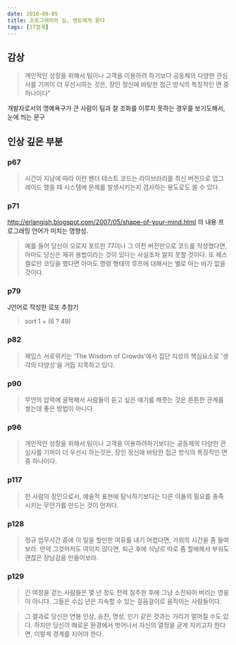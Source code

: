 ```yaml
---
date: 2010-09-05
title: 프로그래머의 길, 멘토에게 묻다
tags: [IT업계]
---
```


## 감상
> 개인적인 성장을 위해서 팀이나 고객을 이용하려 하기보다 공동체의 다양한 관심사를 기꺼이 더 우선시하는 것은,
 장인 정신에 바탕한 접근 방식의 특징적인 면 중 하나이다”

개발자로서의 명예욕구가 큰 사람이 팀과 잘 조화를 이루지 못하는 경우를 보기도해서, 눈에 띄는 문구

## 인상 깊은 부분

### p67
> 시간이 지남에 따라 이런 벤더 테스트 코드는 라이브러리를 최신 버전으로 업그레이드 했을 때 시스템에 문제를 발생시키는지 검사하는 용도로도 쓸 수 있다.

### p71
http://erlangish.blogspot.com/2007/05/shape-of-your-mind.html 의 내용
프로그래밍 언어가 미치는 영향성.

> 예를 들어 당신이 오로지 포트란 77이나 그 이전 버전만으로 코드를 작성했다면, 아마도 당신은 재귀 용법이라는 것이 있다는 사실조차 알지 못할 것이다. 또 헤스켈로만 코딩을 했다면 아마도 명령 형태의 루프에 대해서는 별로 아는 바가 없을 것이다.

### p79
J언어로 작성한 로또 추첨기

> sort 1 + (6 ? 49)

### p82
 > 제임스 서로위키는 'The Wisdom of Crowds'에서 집단 지성의 핵심요소로 '생각의 다양성'을 거듭 지목하고 있다.
 
### p90
> 무언의 압력에 굴복해서 사람들이 듣고 싶은 얘기를 해줏는 것은 튼튼한 관계를 쌓는데 좋은 방법이 아니다.

### p96
> 개인적인 성장을 위해서 팀이나 고객을 이용하려하기보다는 공동체의 다양한 관심사를 기꺼이 더 우선시 하는것은, 장인 정신에 바탕한 접근 방식의 특징적인 면 중 하나이다.

### p117
> 한 사람의 장인으로서, 예술적 표현에 탐닉하기보다는 다른 이들의 필요를 충족시키는 무언가를 만드는 것이 먼저다.

### p128
> 정규 업무시간 중에 이 일을 할만한 여유를 내기 어렵다면, 가외의 시간을 좀 들여보라. 만약 그것마저도 여의치 않다면, 퇴근 후에 식낭르 따로 좀 할애해서 부숴도 괜찮은 장남감을 만들어보라.

### p129
> 긴 여정을 걷는 사람들은 몇 년 정도 전력 질주한 후에 그냥 소진되어 버리는 영웅이 아니다. 그들은 수십 년은 지속할 수 있는 걸음걸이로 움직이는 사람들이다.

> 그 결과로 당신은 연봉 인상, 승진, 명성, 인기 같은 것과는 거리가 멀어질 수도 있다. 하지만 당신이 해로운 환경에서 벗어나서 자신의 열정을 굳게 지키고자 한다면, 이렇게 경계를 지어야 한다.

